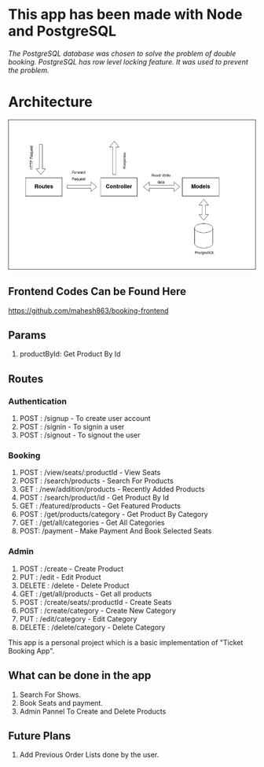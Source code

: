 # This app has been made with Node and PostgreSQL

###### The PostgreSQL database was chosen to solve the problem of double booking. PostgreSQL has row level locking feature. It was used to prevent the problem.


# Architecture

![alt text](https://github.com/mahesh863/booking-backend/blob/master/src/Booking.drawio.png)


## Frontend Codes Can be Found Here

https://github.com/mahesh863/booking-frontend


## Params

1. productById: Get Product By Id



## Routes

### Authentication
1. POST : /signup - To create user account
2. POST : /signin - To signin a user
3. POST : /signout - To signout the user 

### Booking

1. POST : /view/seats/:productId - View Seats
2. POST : /search/products - Search For Products
3. GET : /new/addition/products - Recently Added Products
4. POST : /search/product/id - Get Product By Id
5. GET : /featured/products  - Get Featured Products
6. POST : /get/products/category - Get Product By Category
7. GET : /get/all/categories - Get All Categories
8. POST: /payment - Make Payment And Book Selected Seats


### Admin 

1. POST : /create -  Create Product
2. PUT : /edit -  Edit Product
3. DELETE : /delete - Delete Product
4. GET : /get/all/products - Get all products
5. POST : /create/seats/:productId - Create Seats
6. POST : /create/category - Create New Category
7. PUT : /edit/category - Edit Category
8. DELETE : /delete/category - Delete Category



This app is a personal project which is a basic implementation of "Ticket Booking App".

## What can be done in the app
1. Search For Shows.
2. Book Seats and payment.
3. Admin Pannel To Create and Delete Products

## Future Plans
1. Add Previous Order Lists done by the user.
